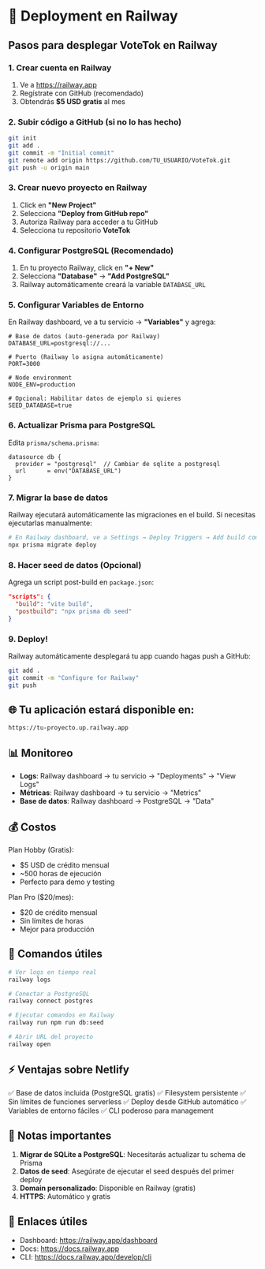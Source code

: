 # 🚂 Deployment en Railway

## Pasos para desplegar VoteTok en Railway

### 1. Crear cuenta en Railway
1. Ve a https://railway.app
2. Regístrate con GitHub (recomendado)
3. Obtendrás **$5 USD gratis** al mes

### 2. Subir código a GitHub (si no lo has hecho)
```bash
git init
git add .
git commit -m "Initial commit"
git remote add origin https://github.com/TU_USUARIO/VoteTok.git
git push -u origin main
```

### 3. Crear nuevo proyecto en Railway

1. Click en **"New Project"**
2. Selecciona **"Deploy from GitHub repo"**
3. Autoriza Railway para acceder a tu GitHub
4. Selecciona tu repositorio **VoteTok**

### 4. Configurar PostgreSQL (Recomendado)

1. En tu proyecto Railway, click en **"+ New"**
2. Selecciona **"Database"** → **"Add PostgreSQL"**
3. Railway automáticamente creará la variable `DATABASE_URL`

### 5. Configurar Variables de Entorno

En Railway dashboard, ve a tu servicio → **"Variables"** y agrega:

```env
# Base de datos (auto-generada por Railway)
DATABASE_URL=postgresql://...

# Puerto (Railway lo asigna automáticamente)
PORT=3000

# Node environment
NODE_ENV=production

# Opcional: Habilitar datos de ejemplo si quieres
SEED_DATABASE=true
```

### 6. Actualizar Prisma para PostgreSQL

Edita `prisma/schema.prisma`:

```prisma
datasource db {
  provider = "postgresql"  // Cambiar de sqlite a postgresql
  url      = env("DATABASE_URL")
}
```

### 7. Migrar la base de datos

Railway ejecutará automáticamente las migraciones en el build. Si necesitas ejecutarlas manualmente:

```bash
# En Railway dashboard, ve a Settings → Deploy Triggers → Add build command
npx prisma migrate deploy
```

### 8. Hacer seed de datos (Opcional)

Agrega un script post-build en `package.json`:

```json
"scripts": {
  "build": "vite build",
  "postbuild": "npx prisma db seed"
}
```

### 9. Deploy!

Railway automáticamente desplegará tu app cuando hagas push a GitHub:

```bash
git add .
git commit -m "Configure for Railway"
git push
```

## 🌐 Tu aplicación estará disponible en:

`https://tu-proyecto.up.railway.app`

## 📊 Monitoreo

- **Logs**: Railway dashboard → tu servicio → "Deployments" → "View Logs"
- **Métricas**: Railway dashboard → tu servicio → "Metrics"
- **Base de datos**: Railway dashboard → PostgreSQL → "Data"

## 💰 Costos

Plan Hobby (Gratis):
- $5 USD de crédito mensual
- ~500 horas de ejecución
- Perfecto para demo y testing

Plan Pro ($20/mes):
- $20 de crédito mensual
- Sin límites de horas
- Mejor para producción

## 🔧 Comandos útiles

```bash
# Ver logs en tiempo real
railway logs

# Conectar a PostgreSQL
railway connect postgres

# Ejecutar comandos en Railway
railway run npm run db:seed

# Abrir URL del proyecto
railway open
```

## ⚡ Ventajas sobre Netlify

✅ Base de datos incluida (PostgreSQL gratis)
✅ Filesystem persistente
✅ Sin límites de funciones serverless
✅ Deploy desde GitHub automático
✅ Variables de entorno fáciles
✅ CLI poderoso para management

## 🚨 Notas importantes

1. **Migrar de SQLite a PostgreSQL**: Necesitarás actualizar tu schema de Prisma
2. **Datos de seed**: Asegúrate de ejecutar el seed después del primer deploy
3. **Domain personalizado**: Disponible en Railway (gratis)
4. **HTTPS**: Automático y gratis

## 🔗 Enlaces útiles

- Dashboard: https://railway.app/dashboard
- Docs: https://docs.railway.app
- CLI: https://docs.railway.app/develop/cli
